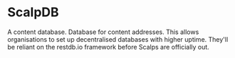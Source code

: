 # ScalpDB
A content database. Database for content addresses. This allows organisations to set up decentralised databases with higher uptime. They'll be reliant on the restdb.io framework before Scalps are officially out.
